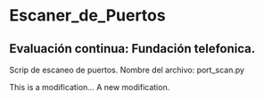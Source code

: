# Escaner_de_Puertos

## Evaluación continua: Fundación telefonica.

Scrip de escaneo de puertos.
Nombre del archivo: port_scan.py

This is a modification...
A new modification.




